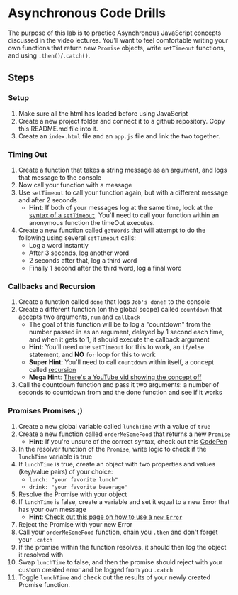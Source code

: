 # Asynchronous Code Drills
The purpose of this lab is to practice Asynchronous JavaScript concepts discussed in the video lectures. You'll want to feel comfortable writing your own functions that return new ``Promise`` objects, write ``setTimeout`` functions, and using ``.then()``/``.catch()``.

## Steps
### Setup
1. Make sure all the html has loaded before using JavaScript
2. Create a new project folder and connect it to a github repository. Copy this README.md file into it.
3. Create an ``index.html`` file and an ``app.js`` file and link the two together.

### Timing Out
1. Create a function that takes a string message as an argument, and logs that message to the console
2. Now call your function with a message
3. Use ``setTimeout`` to call your function again, but with a different message and after 2 seconds
    * **Hint**: If both of your messages log at the same time, look at the [syntax of a ``setTimeout``](https://www.w3schools.com/jsref/met_win_settimeout.asp). You'll need to call your function within an anonymous function the timeOut executes.
4. Create a new function called ``getWords`` that will attempt to do the following using several ``setTimeout`` calls:
    * Log a word instantly
    * After 3 seconds, log another word
    * 2 seconds after that, log a third word
    * Finally 1 second after the third word, log a final word

### Callbacks and Recursion
1. Create a function called ``done`` that logs ``Job's done!`` to the console
2. Create a different function (on the global scope) called ``countdown`` that accepts two arguments, ``num`` and ``callback``
    * The goal of this function will be to log a "countdown" from the number passed in as an argument, delayed by 1 second each time, and when it gets to 1, it should execute the callback argument
    * **Hint**: You'll need one ``setTimeout`` for this to work, an ``if/else`` statement, and **NO** ``for`` loop for this to work
    * **Super Hint**: You'll need to call ``countdown`` within itself, a concept called [recursion](https://codeburst.io/learn-and-understand-recursion-in-javascript-b588218e87ea)
    * **Mega Hint**: [There's a YouTube vid showing the concept off](https://www.youtube.com/watch?v=QJ_7pBrDsPo)
3. Call the countdown function and pass it two arguments: a number of seconds to countdown from and the done function and see if it works

### Promises Promises ;)
1. Create a new global variable called ``lunchTime`` with a value of ``true``
2. Create a new function called ``orderMeSomeFood`` that returns a new ``Promise``
    * **Hint**: If you're unsure of the correct syntax, check out this [CodePen](https://codepen.io/przekwas/pen/vbwVoZ)
3. In the resolver function of the ``Promise``, write logic to check if the ``lunchTime`` variable is true
4. If ``lunchTime`` is true, create an object with two properties and values (key/value pairs) of your choice:
    * ``lunch: "your favorite lunch"``
    * ``drink: "your favorite beverage"``
5. Resolve the Promise with your object
6. If ``lunchTime`` is false, create a variable and set it equal to a new Error that has your own message
    * **Hint**: [Check out this page on how to use a ``new Error``](https://developer.mozilla.org/en-US/docs/Web/JavaScript/Reference/Global_Objects/Error)
7. Reject the Promise with your new Error
8. Call your ``orderMeSomeFood`` function, chain you ``.then`` and don't forget your ``.catch``
9. If the promise within the function resolves, it should then log the object it resolved with
10. Swap ``lunchTime`` to false, and then the promise should reject with your custom created error and be logged from you ``.catch``
11. Toggle ``lunchTime`` and check out the results of your newly created Promise function.